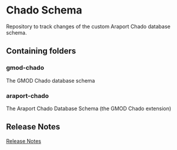 # Chado Schema

Repository to track changes of the custom Araport Chado database schema.

## Containing folders
###	 gmod-chado
The GMOD Chado database schema 

###   araport-chado

The Araport Chado Database Schema (the GMOD Chado extension)	

## Release Notes

[Release Notes](araport_release_notes.md)